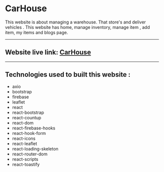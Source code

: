 # CarHouse

This website is about managing a warehouse. That store's and deliver vehicles . This website has home, manage inventory, manage item , add item, my items and blogs page.
***
## Website live link: [CarHouse](https://assignment-11-11.web.app/)
***
## Technologies used to built this website :
* axio
* bootstrap
* firebase
* leaflet
* react
* react-bootstrap
* react-countup
* react-dom
* react-firebase-hooks
* react-hook-form
* react-icons
* react-leaflet
* react-loading-skeleton
* react-router-dom
* react-scripts
* react-toastify